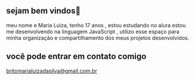 ## sejam bem vindos👋
meu nome e Maria Luiza, tenho 17 anos , estou estudando no alura estou me desenvolvendo na linguagem JavaScript , utilizo esse espaço para minha organização e compartilhamento dos meus projetos desenvolvidos.
## você pode entrar em contato comigo
britomarialuizadasilva@gmail.com.br
<!--
**malusilva2712/malusilva2712** is a ✨ _special_ ✨ repository because its `README.md` (this file) appears on your GitHub profile.

Here are some ideas to get you started:

- 🔭 I’m currently working on ...
- 🌱 I’m currently learning ...
- 👯 I’m looking to collaborate on ...
- 🤔 I’m looking for help with ...
- 💬 Ask me about ...
- 📫 How to reach me: ...
- 😄 Pronouns: ...
- ⚡ Fun fact: ...
-->
